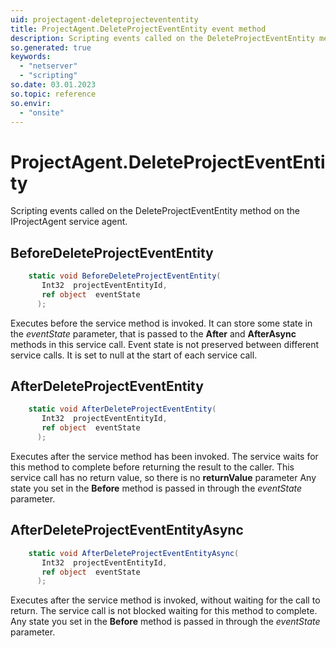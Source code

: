```yaml
---
uid: projectagent-deleteprojectevententity
title: ProjectAgent.DeleteProjectEventEntity event method
description: Scripting events called on the DeleteProjectEventEntity method on the ProjectAgent service agent.
so.generated: true
keywords:
  - "netserver"
  - "scripting"
so.date: 03.01.2023
so.topic: reference
so.envir:
  - "onsite"
---
```

# ProjectAgent.DeleteProjectEventEntity

Scripting events called on the <see cref='M:SuperOffice.CRM.Services.IProjectAgent.DeleteProjectEventEntity'>DeleteProjectEventEntity</see> method on the <see cref='IProjectAgent'>IProjectAgent</see>  service agent.

## BeforeDeleteProjectEventEntity
```cs
    static void BeforeDeleteProjectEventEntity(
       Int32  projectEventEntityId,
       ref object  eventState
      );
```
Executes before the service method is invoked.
It can store some state in the *eventState* parameter, that is passed to the **After** and **AfterAsync** methods in this service call.
Event state is not preserved between different service calls. It is set to null at the start of each service call.
## AfterDeleteProjectEventEntity
```cs
    static void AfterDeleteProjectEventEntity(
       Int32  projectEventEntityId,
       ref object  eventState
      );
```
Executes after the service method has been invoked. The service waits for this method to complete before returning the result to the caller.
This service call has no return value, so there is no **returnValue** parameter
Any state you set in the **Before** method is passed in through the *eventState* parameter.
## AfterDeleteProjectEventEntityAsync
```cs
    static void AfterDeleteProjectEventEntityAsync(
       Int32  projectEventEntityId,
       ref object  eventState
      );
```
Executes after the service method is invoked, without waiting for the call to return.
The service call is not blocked waiting for this method to complete.
Any state you set in the **Before** method is passed in through the *eventState* parameter.

